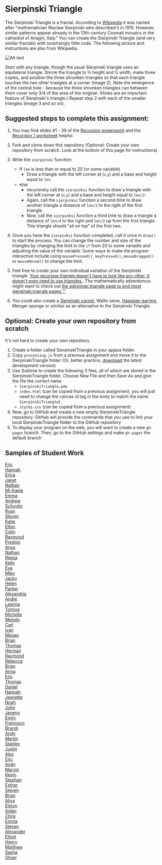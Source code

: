 Sierpinski Triangle
==================

The Sierpinski Triangle is a fractal. According to [Wikipedia](http://en.wikipedia.org/wiki/Sierpinski_triangle) it was named after "mathematician Waclaw Sierpinski who described it in 1915. However, similar patterns appear already in the 13th-century Cosmati mosaics in the cathedral of Anagni, Italy." You can create the Sierpinski Triangle (and very similar fractals) with surprisingly little code. The following picture and instructions are also from Wikipedia.

![Alt text](http://upload.wikimedia.org/wikipedia/commons/thumb/0/05/Sierpinski_triangle_evolution.svg/512px-Sierpinski_triangle_evolution.svg.png)

Start with any triangle, though the usual Sierpinski triangle uses an equilateral triangle. Shrink the triangle to ½ height and ½ width, make three copies, and position the three shrunken triangles so that each triangle touches the two other triangles at a corner (image 2). Note the emergence of the central hole - because the three shrunken triangles can between them cover only 3/4 of the area of the original. (Holes are an important feature of Sierpinski's triangle.) Repeat step 2 with each of the smaller triangles (image 3 and so on).

Suggested steps to complete this assignment:
----------------------------------------------
1. You may find slides #1 - 39 of the [Recursion powerpoint](https://drive.google.com/open?id=0Bz2ZkT6qWPYTdFNMNkthaG15X1k) and  the [Recursion 1 worksheet](https://drive.google.com/open?id=0Bz2ZkT6qWPYTN2U4M2E5ZTQtMGFhMC00ZDY0LThiMGItODMwYzBiMGFiODdi) helpful.
2. Fork and clone down this repository (Optional: Create your own repository from scratch. Look at the bottom of this page for instructions)
2. Write the `sierpinski` function:

    * If `len` is less than or equal to 20 (or some variable) 
        * Draw a triangle with the left corner at (`x`,`y`) and a base and height equal to `len`.
    * else
        * recursively call the `sierpinksi` function to draw a triangle with the left corner at (`x`,`y`) and a base and height equal to `len/2`.
        * Again, call the `sierpinksi` function a second time to draw another triangle a distance of `len/2` to the right of the first triangle.
        * Now, call the `sierpinksi` function a third time to draw a triangle a distance of `len/4` to the right and `len/2` up from the first triangle. This triangle should "sit on top" of the first two.
3. Once you have the `sierpinksi` function completed, call it once in `draw()` to start the process. You can change the number and size of the triangles by changing the limit in the `if` from 20 to some variable and adjusting the value of the variable. Some ways to make the program interactive include using `mousePressed()`, `keyPressed()`, `mouseDragged()` or `mouseMoved()` to change the limit.
4. Feel free to create your own individual variation of the Sierpinski triangle. [Your recursive triangle doesn't have to look like any other, it doesn't even need to use triangles.](http://www.google.com/search?q=variations+on+a+theme+of+sierpinski&safe=active&es_sm=122&source=lnms&tbm=isch&sa=X&ei=Ku-uVP7vEJecoQSvwoCADg&ved=0CAoQ_AUoAw&biw=1280&bih=856&surl=1#safe=active&tbm=isch&q=variations+on+sierpinski+triangle&imgdii=_). The mathematically adventurous might want to check out [the sierpinski triangle page to end most sierpinski triangle pages ™](http://www.oftenpaper.net/sierpinski.htm).
5. You could also create a [Sierpinski carpet](http://en.wikipedia.org/wiki/Sierpinski_carpet), Wallis sieve, [Hawaiian earring](https://en.wikipedia.org/wiki/Hawaiian_earring), Menger sponge or similiar as an alternative to the Sierpinski Triangle.

Optional: Create your own repository from scratch
-------------------------------------------------
It's not hard to create your own repostiory.    
1. Create a folder called SierpinskiTriangle in your apjava folder.    
2. Copy `processing.js` from a previous assignment and move it to the SierpinskiTriangle folder (Or, better practice, [download](http://processingjs.org/download/) the latest development version)    
3. Use Sublime to create the following 3 files, all of which are stored in the SierpinskiTriangle folder. Choose New File and then Save As and give the file the correct name    
    * `SierpinskiTriangle.pde`    
    * `index.html` (can be copied from a previous assignment, you will just need to change the canvas id tag in the body to match the name `SierpinskiTriangle`)    
    * `styles.css` (can be copied from a previous assignment)    
4. Now, go to GitHub and create a new empty SierpinskiTriangle repository. GitHub will provide the commands that you use to link your local SierpinskiTriangle folder to the GitHub repository    
5. To display your program on the web, you will want to create a new `gh-pages` branch. Then, go to the GitHub settings and make `gh-pages` the default branch    

Samples of Student Work
-----------------------
[Eric](https://jellybeanmill.github.io/SierpinskiTriangle/)   
[Hannah](https://hadecastro.github.io/SierpinskiTriangle/)   
[Erica](https://ekwkk.github.io/SierpinskiTriangle/)   
[Janet](https://birded.github.io/SierpinskiTriangle/)   
[Nathan](https://nathansng.github.io/SierpinskiTriangle/)   
[Mi-Kaela](https://mikamarciales.github.io/SierpinskiTriangle/)   
[Emma](https://emmackenzie.github.io/SierpinskiTriangle/)   
[Andrew](https://andrewmai123.github.io/SierpinskiTriangle/)   
[Schuyler](https://skschur1.github.io/SierpinskiTriangle/)   
[Ryan](https://avath.github.io/SierpinskiTriangle/)   
[Steven](https://sjkchang.github.io/SierpinskiTriangle/)   
[Katie](https://kachow4.github.io/SierpinskiTriangle/)   
[Elton](https://elel123.github.io/SierpinskiTriangle/)   
[Colin](https://licolin4.github.io/SierpinskiTriangle/)   
[Raymond](https://ngoraymond.github.io/SierpinskiTriangle/)   
[Preston](https://prestonttt.github.io/SierpinskiTriangle/)   
[Anya](http://anyacakes.github.io/SierpinskiTriangle/)  
[Nathan](http://nalam1.github.io/SierpinskiTriangle/)  
[Reesa](http://aljini.github.io/SierpinskiTriangle/)  
[Kelly](http://kellyhuang21.github.io/SierpinskiTriangle/)  
[Eva](http://caieva21.github.io/SierpinskiTriangle/)  
[Miko](http://mikolajkrajewski.github.io/SierpinskiTriangle/)  
[Jacky](http://jackyrobot.github.io/SierpinskiTriangle/)  
[Helen](http://hezhang2.github.io/SierpinskiTriangle/)  
[Parker](http://parker101200.github.io/SierpinskiTriangle/)  
[Alexandria](http://alexandria893.github.io/SierpinskiTriangle/)  
[Andre](http://ardzejafyl.github.io/SierpinskiTriangle/)  
[Leanna](http://leannayu.github.io/SierpinskiTriangle/)  
[Tomiya](http://tomuraki.github.io/SierpinskiTriangle/)  
[Michelle](http://xmichellex.github.io/SierpinskiTriangle/)  
[Melody](http://itsmelodious.github.io/SierpinskiTriangle/)  
[Carl](http://cahouweling.github.io/SierpinskiTriangle/)  
[Ivan](http://greypoupon.github.io/SierpinskiTriangle/)  
[Megan](http://meegee98.github.io/SierpinskiTriangle/)  
[Brian](http://articlegend.github.io/SierpinskiTriangle/)  
[Thomas](http://leechak.github.io/SierpinskiTriangle/)  
[Herman](http://hezeng1.github.io/SierpinskiTriangle/)  
[Raymond](http://raymondshew.github.io/SierpinskiTriangle/)  
[Rebecca](http://rebeckur.github.io/SierpinskiCarpet/)  
[Brian](http://btx123.github.io/SierpinskiTriangle/)  
[Anna](http://annaz8.github.io/SierpinskiTriangle/)  
[Eric](http://eryup.github.io/SierpinskiTriangle/)  
[Thomas](http://whatarethose.github.io/SierpinskiTriangle/)  
[Daniel](http://donutdaniel.github.io/SierpinskiTriangle/)  
[Hannah](http://kaliburr.github.io/SierpinskiTriangle/)  
[Jeanette](http://roquefortt.github.io/SierpinskiTriangle/)  
[Noah](http://noahzpepper.github.io/SierpinskiTriangle/)  
[John](http://jcdente.github.io/SierpinskiTriangle/)  
[Jeremy](http://gitrektapcs.github.io/SierpinskiTriangle/)  
[Emily](http://emyee19.github.io/SierpinskiTriangle/)  
[Francisco](http://frbui.github.io/SierpinskiTriangle/)  
[Brandi](http://brw1221.github.io/SierpinskiTriangle/)  
[Andy](http://huangandy54.github.io/SierpinskiTriangle/)  
[Martin](http://marrtinj.github.io/SierpinskiTriangle/)  
[Stanley](http://kotorisan.github.io/SierpinskiTriangle/)  
[Justin](http://justinleong360.github.io/SierpinskiTriangle/)  
[Alex](http://alexlo1.github.io/SierpinskiTriangle/)  
[Eric](http://erickango.github.io/SierpinskiTriangle/)  
[Andy](http://anonymous001.github.io/SierpinskiTriangle/)  
[Marvin](http://mluong888.github.io/SierpinskiTriangle/)  
[Kevin](http://oohklim.github.io/SierpinskiTriangle/)  
[Stephan](http://stephan-xie-01.github.io/SierpinskiTriangle/)  
[Esther](http://elam2016.github.io/SierpinskiCarpet/)  
[Steven](http://crzysteven.github.io/SierpinskiTriangle/)  
[Brian](http://brianlam37.github.io/SierpinskiTriangle/)  
[Aliya](http://aliyachambless.github.io/SierpinskiTriangle/)  
[Elston](http://458elma.github.io/SierpinskiTriangle/)  
[Aidan](https://hakyojin.github.io/SierpinskiTriangle/)  
[Chris](http://cjlim2007apcs.github.io/SierpinskiTriangle/)  
[Emma](http://emma-wong.github.io/SierpinskiTriangle/)  
[Steven](http://crzysteven.github.io/SierpinskiTriangle/)  
[Alexander](http://alzhu1.github.io/SierpinskiTriangle/)  
[Elliott](http://elliottdebruin.github.io/SierpinskiTriangle/)  
[Henry](http://usaruner.github.io/SierpinskiTriangle/)  
[Matthew](http://yeahmatts.github.io/SierpinskiTriangle/)  
[Sasha](http://sashagonzalez.github.io/SierpinskiTriangle/)  
[Oliver](http://olivernoss.github.io/SierpinskiTriangle/)  



